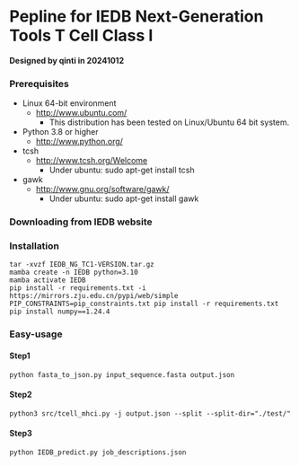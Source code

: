 # Pepline for IEDB Next-Generation Tools T Cell Class I 

**Designed by qinti in 20241012**
### Prerequisites

+ Linux 64-bit environment
  * http://www.ubuntu.com/
    - This distribution has been tested on Linux/Ubuntu 64 bit system.
+ Python 3.8 or higher
  * http://www.python.org/
+ tcsh
  * http://www.tcsh.org/Welcome
    - Under ubuntu: sudo apt-get install tcsh
+ gawk
  * http://www.gnu.org/software/gawk/
    - Under ubuntu: sudo apt-get install gawk

### Downloading from IEDB website

### Installation

```{shell}
tar -xvzf IEDB_NG_TC1-VERSION.tar.gz
mamba create -n IEDB python=3.10
mamba activate IEDB
pip install -r requirements.txt -i https://mirrors.zju.edu.cn/pypi/web/simple
PIP_CONSTRAINTS=pip_constraints.txt pip install -r requirements.txt
pip install numpy==1.24.4
```

### Easy-usage

#### Step1

```{shell}
python fasta_to_json.py input_sequence.fasta output.json
```

#### Step2

```{shell}
python3 src/tcell_mhci.py -j output.json --split --split-dir="./test/"
```

#### Step3

```{shell}
python IEDB_predict.py job_descriptions.json
```



